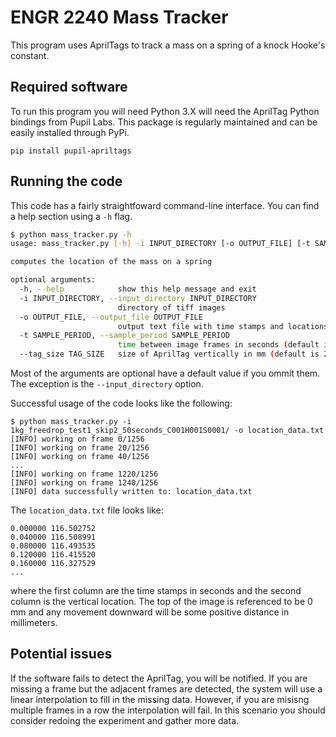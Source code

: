# ENGR 2240 Mass Tracker

This program uses AprilTags to track a mass on a spring of a knock Hooke's constant.

## Required software

To run this program you will need Python 3.X will need the AprilTag Python bindings from Pupil Labs.  This package is regularly maintained and can be easily installed through PyPi.

```
pip install pupil-apriltags
```

## Running the code

This code has a fairly straightfoward command-line interface.  You can find a help section using a `-h` flag.

```bash
$ python mass_tracker.py -h
usage: mass_tracker.py [-h] -i INPUT_DIRECTORY [-o OUTPUT_FILE] [-t SAMPLE_PERIOD] [--tag_size TAG_SIZE]

computes the location of the mass on a spring

optional arguments:
  -h, --help            show this help message and exit
  -i INPUT_DIRECTORY, --input_directory INPUT_DIRECTORY
                        directory of tiff images
  -o OUTPUT_FILE, --output_file OUTPUT_FILE
                        output text file with time stamps and locations
  -t SAMPLE_PERIOD, --sample_period SAMPLE_PERIOD
                        time between image frames in seconds (default is 0.04 s
  --tag_size TAG_SIZE   size of AprilTag vertically in mm (default is 20 mm)
```
Most of the arguments are optional have a default value if you ommit them.  The exception is the `--input_directory` option.  

Successful usage of the code looks like the following:

```
$ python mass_tracker.py -i 1kg_freedrop_test1_skip2_50seconds_C001H001S0001/ -o location_data.txt
[INFO] working on frame 0/1256
[INFO] working on frame 20/1256
[INFO] working on frame 40/1256
...
[INFO] working on frame 1220/1256
[INFO] working on frame 1240/1256
[INFO] data successfully written to: location_data.txt
```
The `location_data.txt` file looks like:
```
0.000000 116.502752
0.040000 116.508991
0.080000 116.493535
0.120000 116.415520
0.160000 116.327529
...
```
where the first column are the time stamps in seconds and the second column is the vertical location.  The top of the image is referenced to be 0 mm and any movement downward will be some positive distance in millimeters.  

## Potential issues

If the software fails to detect the AprilTag, you will be notified.  If you are missing a frame but the adjacent frames are detected, the system will use a linear interpolation to fill in the missing data.  However, if you are misisng multiple frames in a row the interpolation will fail.  In this scenario you should consider redoing the experiment and gather more data.


